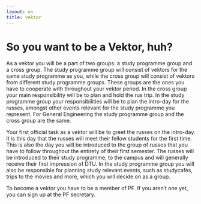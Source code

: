 ```yaml
---
layout: en
title: vektor
---
```


<h1>So you want to be a Vektor, huh?</h1>

<div id="poster-image" style="background-image: url('/static/img/vektor.jpg');">
</div>

<p>As a vektor you will be a part of two groups: a study programme group and a cross group. The study programme group will consist of vektors for the same study programme as you, while the cross group will consist of vektors from different study programme groups. These groups are the ones you have to cooperate with throughout your vektor period. In the cross group your main responsibility will be to plan and hold the rus trip. In the study programme group your responsibilities will be to plan the intro-day for the russes, amongst other events relevant for the study programme you represent. For General Engineering the study programme group and the cross group are the same.</p>

<p>Your first official task as a vektor will be to greet the russes on the intro-day. It is this day that the russes will meet their fellow students for the first time. This is also the day you will be introduced to the group of russes that you have to follow throughout the entirety of their first semester. The russes will be introduced to their study programme, to the campus and will generally receive their first impression of DTU. In the study programme group you will also be responsible for planning study relevant events, such as studycafés, trips to the movies and more, which you will decide on as a group.
</p>

<p>To become a vektor you have to be a member of PF. If you aren’t one yet, you can sign up at the PF secretary.
</p>
